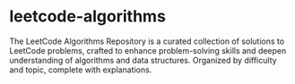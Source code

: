 # leetcode-algorithms
The LeetCode Algorithms Repository is a curated collection of solutions to LeetCode problems, crafted to enhance problem-solving skills and deepen understanding of algorithms and data structures. Organized by difficulty and topic, complete with explanations. 
